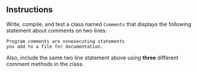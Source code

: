 ## Instructions
Write, compile, and test a class named `Comments` that displays the following statement about comments on two lines:

```
Program comments are nonexecuting statements 
you add to a file for documentation.
```

Also, include the same two line statement above using **three** different comment methods in the class.